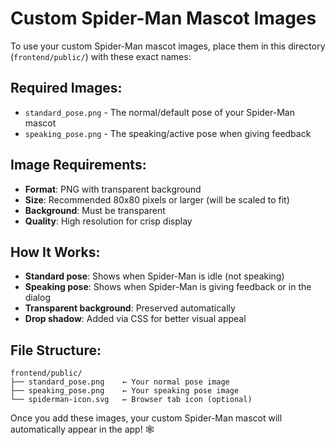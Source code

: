 # Custom Spider-Man Mascot Images

To use your custom Spider-Man mascot images, place them in this directory (`frontend/public/`) with these exact names:

## Required Images:
- `standard_pose.png` - The normal/default pose of your Spider-Man mascot
- `speaking_pose.png` - The speaking/active pose when giving feedback

## Image Requirements:
- **Format**: PNG with transparent background
- **Size**: Recommended 80x80 pixels or larger (will be scaled to fit)
- **Background**: Must be transparent
- **Quality**: High resolution for crisp display

## How It Works:
- **Standard pose**: Shows when Spider-Man is idle (not speaking)
- **Speaking pose**: Shows when Spider-Man is giving feedback or in the dialog
- **Transparent background**: Preserved automatically
- **Drop shadow**: Added via CSS for better visual appeal

## File Structure:
```
frontend/public/
├── standard_pose.png    ← Your normal pose image
├── speaking_pose.png    ← Your speaking pose image
└── spiderman-icon.svg   ← Browser tab icon (optional)
```

Once you add these images, your custom Spider-Man mascot will automatically appear in the app! 🕸️

